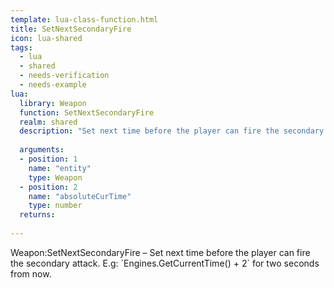 ```yaml
---
template: lua-class-function.html
title: SetNextSecondaryFire
icon: lua-shared
tags:
  - lua
  - shared
  - needs-verification
  - needs-example
lua:
  library: Weapon
  function: SetNextSecondaryFire
  realm: shared
  description: "Set next time before the player can fire the secondary attack. E.g: `Engines.GetCurrentTime() + 2` for two seconds from now."
  
  arguments:
  - position: 1
    name: "entity"
    type: Weapon
  - position: 2
    name: "absoluteCurTime"
    type: number
  returns:
    
---
```


<div class="lua__search__keywords">
Weapon:SetNextSecondaryFire &#x2013; Set next time before the player can fire the secondary attack. E.g: `Engines.GetCurrentTime() + 2` for two seconds from now.
</div>
